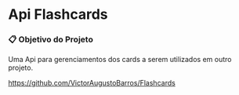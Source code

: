 # Api Flashcards

### 📋 Objetivo do Projeto

Uma Api para gerenciamentos dos cards a serem utilizados em outro projeto.

https://github.com/VictorAugustoBarros/Flashcards